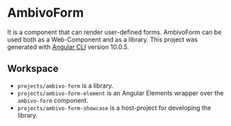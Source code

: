 # AmbivoForm

It is a component that can render user-defined forms. AmbivoForm can be used both as a Web-Component and as a library.
This project was generated with [Angular CLI](https://github.com/angular/angular-cli) version 10.0.5.

## Workspace

- `projects/ambivo-form` is a library.
- `projects/ambivo-form-element` is an Angular Elements wrapper over the `ambivo-form` component.
- `projects/ambivo-form-showcase` is a host-project for developing the library.

